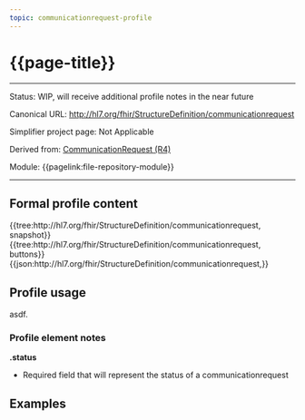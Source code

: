 ```yaml
---
topic: communicationrequest-profile
---
```


# {{page-title}}

---

Status: WIP, will receive additional profile notes in the near future

Canonical URL: http://hl7.org/fhir/StructureDefinition/communicationrequest

Simplifier project page: Not Applicable

Derived from: [CommunicationRequest (R4)](http://hl7.org/fhir/R4/communicationrequest.html)

Module:  {{pagelink:file-repository-module}}

---

## Formal profile content
<tabs>
	<tab title="Tree snapshot">
		{{tree:http://hl7.org/fhir/StructureDefinition/communicationrequest, snapshot}}
	</tab>
	<tab title="Tree, diff/hybrid/snapshot">
		{{tree:http://hl7.org/fhir/StructureDefinition/communicationrequest, buttons}}
	</tab>
	<tab title="JSON">
		{{json:http://hl7.org/fhir/StructureDefinition/communicationrequest,}}
	</tab>
</tabs>

## Profile usage

asdf.

### Profile element notes

**.status**
- Required field that will represent the status of a communicationrequest

## Examples

